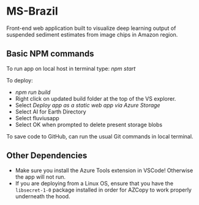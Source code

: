# MS-Brazil
Front-end web application built to visualize deep learning output of suspended sediment estimates from image chips in Amazon region. 

## Basic NPM commands
To run app on local host in terminal type: *npm start*

To deploy:
- *npm run build*
- Right click on updated build folder at the top of the VS explorer.
- Select *Deploy app as a static web app via Azure Storage*
- Select AI for Earth Directory
- Select fluviusapp
- Select OK when prompted to delete present storage blobs

To save code to GitHub, can run the usual Git commands in local terminal.

## Other Dependencies
- Make sure you install the Azure Tools extension in VSCode! Otherwise the app will not run.
- If you are deploying from a Linux OS, ensure that you have the `libsecret-1-0` package installed in order for AZCopy to work properly underneath the hood.
